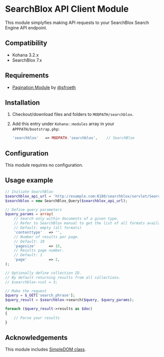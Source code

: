SearchBlox API Client Module
============================

This module simplyfies making API requests to your SearchBlox Search Engine API endpoint.


## Compatibility

- Kohana 3.2.x
- SearchBlox 7.x


## Requirements

- [Pagination Module](https://github.com/sfroeth/pagination) by [@sfroeth](https://github.com/sfroeth)


## Installation

1. Checkout/download files and folders to `MODPATH/searchblox`.
2. Add this entry under `Kohana::modules` array in your `APPPATH/bootstrap.php`:

    ```php
    'searchblox'   => MODPATH.'searchblox',    // SearchBlox
    ```


## Configuration

This module requires no configuration.


## Usage example

```php
// Initiate SearchBlox
$searchblox_api_url = 'http://example.com:8180/searchblox/servlet/SearchServlet';
$searchblox = new SearchBlox_Query($searchblox_api_url);

// Define query parameters
$query_params = array(
    // Search only within documents of a given type.
    // Refer to SearchBlox manual to get the list of all formats available.
    // Default: empty (all formats)
    'contenttype'   => '',
    // Number of results per page.
    // Default: 10
    'pagesize'      => 15,
    // Results page number.
    // Default: 1
    'page'          => 2,
);

// Optionally define collection ID.
// By default returning results from all collections.
// $searchblox->col = 3;

// Make the request
$query = $_GET['search_phrase'];
$query_result = $searchblox->search($query, $query_params);

foreach ($query_result->results as $doc)
{
    // Parse your results
}
```


## Acknowledgements

This module includes [SimpleDOM class](https://code.google.com/p/simpledom/).
